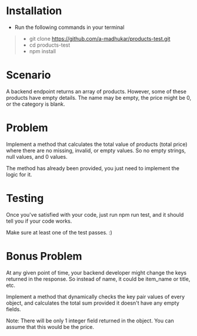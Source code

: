 # Installation 

- Run the following commands in your terminal 

> - git clone https://github.com/a-madhukar/products-test.git
> - cd products-test
> - npm install 


# Scenario 

A backend endpoint returns an array of products. However, some of these products have empty details. The name may be empty, the price might be 0, or the category is blank. 

# Problem

Implement a method that calculates the total value of products (total price) where there are no missing, invalid, or empty values. So no empty strings, null values, and 0 values. 

The method has already been provided, you just need to implement the logic for it. 

# Testing 

Once you've satisfied with your code, just run npm run test, and it should tell you if your code works. 

Make sure at least one of the test passes. :) 

# Bonus Problem

At any given point of time, your backend developer might change the keys returned in the response. So instead of name, it could be item_name or title, etc. 

Implement a method that dynamically checks the key pair values of every object, and calculates the total sum provided it doesn't have any empty fields. 

Note: There will be only 1 integer field returned in the object. You can assume that this would be the price.